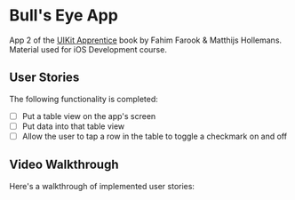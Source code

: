 # Bull's Eye App
App 2 of the [UIKit Apprentice](https://www.raywenderlich.com/books/uikit-apprentice) book by Fahim Farook & Matthijs Hollemans.
Material used for iOS Development course.

## User Stories

The following functionality is completed:

- [ ] Put a table view on the app's screen
- [ ] Put data into that table view
- [ ] Allow the user to tap a row in the table to toggle a checkmark on and off

## Video Walkthrough
Here's a walkthrough of implemented user stories:
